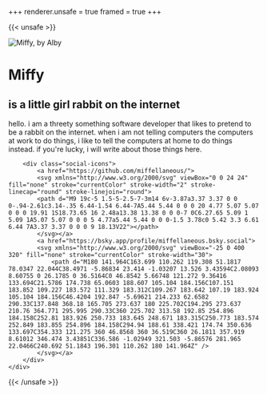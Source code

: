 +++
renderer.unsafe = true
framed = true
+++

{{< unsafe >}}
<div class="mast">
    <div class="mast-pfp">
        <img src="/miffy.png" alt="Miffy, by Alby" title="Miffy, by Alby" />
    </div>
    <div class="mast-txt">
        <h1 class="mast-title">Miffy</h1>
        <h2 class="mast-subtitle">is a little girl rabbit on the internet</h2>
        hello. i am a threety something software developer that likes to pretend to be a rabbit on the internet.
        when i am not telling computers the computers at work to do things, i like to tell the computers at home to do things instead.
        if you're lucky, i will write about those things here.

        <div class="social-icons">
            <a href="https://github.com/miffellaneous/">
            <svg xmlns="http://www.w3.org/2000/svg" viewBox="0 0 24 24" fill="none" stroke="currentColor" stroke-width="2" stroke-linecap="round" stroke-linejoin="round">
            <path d="M9 19c-5 1.5-5-2.5-7-3m14 6v-3.87a3.37 3.37 0 0 0-.94-2.61c3.14-.35 6.44-1.54 6.44-7A5.44 5.44 0 0 0 20 4.77 5.07 5.07 0 0 0 19.91 1S18.73.65 16 2.48a13.38 13.38 0 0 0-7 0C6.27.65 5.09 1 5.09 1A5.07 5.07 0 0 0 5 4.77a5.44 5.44 0 0 0-1.5 3.78c0 5.42 3.3 6.61 6.44 7A3.37 3.37 0 0 0 9 18.13V22"></path>
            </svg></a>
            <a href="https://bsky.app/profile/miffellaneous.bsky.social">
            <svg xmlns="http://www.w3.org/2000/svg" viewBox="-25 0 400 320" fill="none" stroke="currentColor" stroke-width="30">
                <path d="M180 141.964C163.699 110.262 119.308 51.1817 78.0347 22.044C38.4971 -5.86834 23.414 -1.03207 13.526 3.43594C2.08093 8.60755 0 26.1785 0 36.5164C0 46.8542 5.66748 121.272 9.36416 133.694C21.5786 174.738 65.0603 188.607 105.104 184.156C107.151 183.852 109.227 183.572 111.329 183.312C109.267 183.642 107.19 183.924 105.104 184.156C46.4204 192.847 -5.69621 214.233 62.6582 290.33C137.848 368.18 165.705 273.637 180 225.702C194.295 273.637 210.76 364.771 295.995 290.33C360 225.702 313.58 192.85 254.896 184.158C252.81 183.926 250.733 183.645 248.671 183.315C250.773 183.574 252.849 183.855 254.896 184.158C294.94 188.61 338.421 174.74 350.636 133.697C354.333 121.275 360 46.8568 360 36.519C360 26.1811 357.919 8.61012 346.474 3.43851C336.586 -1.02949 321.503 -5.86576 281.965 22.0466C240.692 51.1843 196.301 110.262 180 141.964Z" />
            </svg></a>
        </div>
    </div>
</div>
{{< /unsafe >}}
